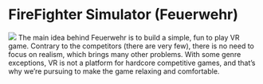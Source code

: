 # FireFighter Simulator (Feuerwehr)
<img src="https://github.com/vorobyovvitaliy/FireFighterSimulator-Feuerwehr-/blob/master/images/FeuerwehrLogo.png">
The main idea behind Feuerwehr is to build a simple, fun to play VR game. Contrary to the competitors (there are very few), there is no need to focus on realism, which brings many other problems. With some genre exceptions, VR is not a platform for hardcore competitive games, and that’s why we’re pursuing to make the game relaxing and comfortable.
